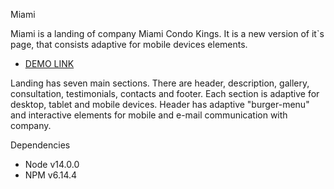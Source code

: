 Miami

Miami is a landing of company Miami Condo Kings. It is a new version of it`s page, that consists adaptive for mobile devices elements.

 - [DEMO LINK](https://OlexandrBelyaev.github.io/layout_miami/)

Landing has seven main sections. There are header, description, gallery, consultation, testimonials, contacts and footer. Each section is adaptive for desktop, tablet and mobile devices. Header has adaptive "burger-menu" and interactive elements for mobile and e-mail communication with company.

Dependencies

 - Node v14.0.0
 - NPM v6.14.4
